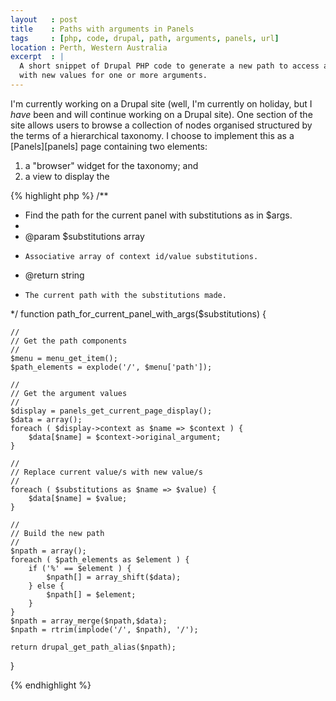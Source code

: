 ```yaml
---
layout   : post
title    : Paths with arguments in Panels
tags     : [php, code, drupal, path, arguments, panels, url]
location : Perth, Western Australia
excerpt  : |
  A short snippet of Drupal PHP code to generate a new path to access a panel
  with new values for one or more arguments.
---
```


I'm currently working on a Drupal site (well, I'm currently on holiday, but I
*have* been and will continue working on a Drupal site). One section of the
site allows users to browse a collection of nodes organised structured by the
terms of a hierarchical taxonomy. I choose to implement this as a
[Panels][panels] page containing two elements:

1. a "browser" widget for the taxonomy; and
2. a view to display the 

{% highlight php %}
/**
 * Find the path for the current panel with substitutions as in $args.
 *
 * @param $substitutions array
 *     Associative array of context id/value substitutions.
 * @return string
 *     The current path with the substitutions made.
 */
function path_for_current_panel_with_args($substitutions)
{

	//
	// Get the path components
	//
	$menu = menu_get_item();
	$path_elements = explode('/', $menu['path']);

	//
	// Get the argument values
	//
	$display = panels_get_current_page_display();
	$data = array();
	foreach ( $display->context as $name => $context ) {
		$data[$name] = $context->original_argument;
	}
	
	//
	// Replace current value/s with new value/s
	//
	foreach ( $substitutions as $name => $value) {
		$data[$name] = $value;
	}

	//
	// Build the new path
	//
	$npath = array();
	foreach ( $path_elements as $element ) {
		if ('%' == $element ) {
			$npath[] = array_shift($data);
		} else {
			$npath[] = $element;
		}
	}
	$npath = array_merge($npath,$data);
	$npath = rtrim(implode('/', $npath), '/');

	return drupal_get_path_alias($npath);
}

{% endhighlight %}